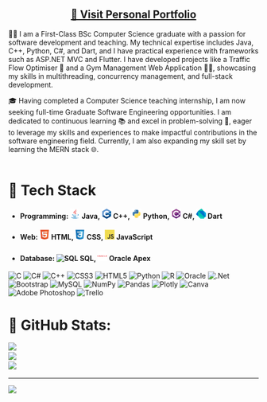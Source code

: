 <div align="center">
  <h2><a href="https://adnanalimumtaz.netlify.app">🔗 Visit Personal Portfolio</a></h2>
</div>

👨‍💻 I am a First-Class BSc Computer Science graduate with a passion for software development and teaching. My technical expertise includes Java, C++, Python, C#, and Dart, and I have practical experience with frameworks such as ASP.NET MVC and Flutter. I have developed projects like a Traffic Flow Optimiser 🚦 and a Gym Management Web Application 🏋️‍♂️, showcasing my skills in multithreading, concurrency management, and full-stack development.

🎓 Having completed a Computer Science teaching internship, I am now seeking full-time Graduate Software Engineering opportunities. I am dedicated to continuous learning 📚 and excel in problem-solving 🧩, eager to leverage my skills and experiences to make impactful contributions in the software engineering field. Currently, I am also expanding my skill set by learning the MERN stack 🌐.<br><br>


# 🔬 Tech Stack
- #### Programming: <img src="https://raw.githubusercontent.com/devicons/devicon/master/icons/java/java-original.svg" alt="Java" width="20" height="20"/> **Java**, <img src="https://raw.githubusercontent.com/devicons/devicon/master/icons/cplusplus/cplusplus-original.svg" alt="C++" width="20" height="20"/> **C++**, <img src="https://raw.githubusercontent.com/devicons/devicon/master/icons/python/python-original.svg" alt="Python" width="20" height="20"/> **Python**, <img src="https://raw.githubusercontent.com/devicons/devicon/master/icons/csharp/csharp-original.svg" alt="C#" width="20" height="20"/> **C#**, <img src="https://raw.githubusercontent.com/devicons/devicon/master/icons/dart/dart-original.svg" alt="Dart" width="20" height="20"/> **Dart**
- #### Web: <img src="https://raw.githubusercontent.com/devicons/devicon/master/icons/html5/html5-original.svg" alt="HTML" width="20" height="20"/> **HTML**, <img src="https://raw.githubusercontent.com/devicons/devicon/master/icons/css3/css3-original.svg" alt="CSS" width="20" height="20"/> **CSS**, <img src="https://raw.githubusercontent.com/devicons/devicon/master/icons/javascript/javascript-original.svg" alt="JavaScript" width="20" height="20"/> **JavaScript**
- #### Database: <img src="https://img.icons8.com/color/48/000000/sql.png" alt="SQL" width="20" height="20"/> **SQL**, <img src="https://raw.githubusercontent.com/devicons/devicon/master/icons/oracle/oracle-original.svg" alt="Oracle Apex" width="20" height="20"/> **Oracle Apex**

![C](https://img.shields.io/badge/c-%2300599C.svg?style=for-the-badge&logo=c&logoColor=white) ![C#](https://img.shields.io/badge/c%23-%23239120.svg?style=for-the-badge&logo=c-sharp&logoColor=white) ![C++](https://img.shields.io/badge/c++-%2300599C.svg?style=for-the-badge&logo=c%2B%2B&logoColor=white) ![CSS3](https://img.shields.io/badge/css3-%231572B6.svg?style=for-the-badge&logo=css3&logoColor=white) ![HTML5](https://img.shields.io/badge/html5-%23E34F26.svg?style=for-the-badge&logo=html5&logoColor=white) ![Python](https://img.shields.io/badge/python-3670A0?style=for-the-badge&logo=python&logoColor=ffdd54) ![R](https://img.shields.io/badge/r-%23276DC3.svg?style=for-the-badge&logo=r&logoColor=white) ![Oracle](https://img.shields.io/badge/Oracle-F80000?style=for-the-badge&logo=oracle&logoColor=white) ![.Net](https://img.shields.io/badge/.NET-5C2D91?style=for-the-badge&logo=.net&logoColor=white) ![Bootstrap](https://img.shields.io/badge/bootstrap-%23563D7C.svg?style=for-the-badge&logo=bootstrap&logoColor=white) ![MySQL](https://img.shields.io/badge/mysql-%2300f.svg?style=for-the-badge&logo=mysql&logoColor=white) ![NumPy](https://img.shields.io/badge/numpy-%23013243.svg?style=for-the-badge&logo=numpy&logoColor=white) ![Pandas](https://img.shields.io/badge/pandas-%23150458.svg?style=for-the-badge&logo=pandas&logoColor=white) ![Plotly](https://img.shields.io/badge/Plotly-%233F4F75.svg?style=for-the-badge&logo=plotly&logoColor=white) ![Canva](https://img.shields.io/badge/Canva-%2300C4CC.svg?style=for-the-badge&logo=Canva&logoColor=white) ![Adobe Photoshop](https://img.shields.io/badge/adobephotoshop-%2331A8FF.svg?style=for-the-badge&logo=adobephotoshop&logoColor=white) ![Trello](https://img.shields.io/badge/Trello-%23026AA7.svg?style=for-the-badge&logo=Trello&logoColor=white)
# 📝 GitHub Stats:
![](https://github-readme-stats.vercel.app/api?username=AdnanAliMumtaz&theme=swift&hide_border=false&include_all_commits=false&count_private=false)<br/>
![](https://github-readme-streak-stats.herokuapp.com/?user=AdnanAliMumtaz&theme=swift&hide_border=false)<br/>
![](https://github-readme-stats.vercel.app/api/top-langs/?username=AdnanAliMumtaz&theme=swift&hide_border=false&include_all_commits=false&count_private=false&layout=compact)

---
[![](https://visitcount.itsvg.in/api?id=AdnanAliMumtaz&icon=0&color=12)](https://visitcount.itsvg.in)

<!-- Proudly created with GPRM ( https://gprm.itsvg.in ) -->
